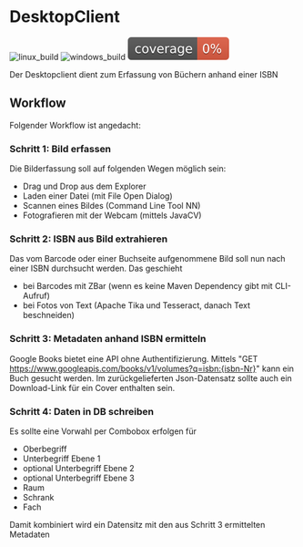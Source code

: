 # DesktopClient

![linux_build](https://github.com/Projekt-Digitales-Museumsarchiv/DesktopClient/actions/workflows/maven-linux.yml/badge.svg?event=push)
![windows_build](https://github.com/Projekt-Digitales-Museumsarchiv/DesktopClient/actions/workflows/maven-windows.yml/badge.svg?event=push)
![coverage](.github/badges/jacoco.svg)

Der Desktopclient dient zum Erfassung von Büchern anhand einer ISBN

## Workflow

Folgender Workflow ist angedacht:

### Schritt 1: Bild erfassen

Die Bilderfassung soll auf folgenden Wegen möglich sein:

- Drag und Drop aus dem Explorer
- Laden einer Datei (mit File Open Dialog)
- Scannen eines Bildes (Command Line Tool NN)
- Fotografieren mit der Webcam (mittels JavaCV)

### Schritt 2: ISBN aus Bild extrahieren

Das vom Barcode oder einer Buchseite aufgenommene Bild soll nun nach einer ISBN durchsucht werden.
Das geschieht
- bei Barcodes mit ZBar (wenn es keine Maven Dependency gibt mit CLI-Aufruf)
- bei Fotos von Text (Apache Tika und Tesseract, danach Text beschneiden)

### Schritt 3: Metadaten anhand ISBN ermitteln

Google Books bietet eine API ohne Authentifizierung.
Mittels "GET https://www.googleapis.com/books/v1/volumes?q=isbn:{isbn-Nr}" kann ein Buch gesucht werden.
Im zurückgelieferten Json-Datensatz sollte auch ein Download-Link für ein Cover enthalten sein.

### Schritt 4: Daten in DB schreiben

Es sollte eine Vorwahl per Combobox erfolgen für
- Oberbegriff
- Unterbegriff Ebene 1
- optional Unterbegriff Ebene 2
- optional Unterbegriff Ebene 3
- Raum
- Schrank
- Fach

Damit kombiniert wird ein Datensitz mit den aus Schritt 3 ermittelten Metadaten